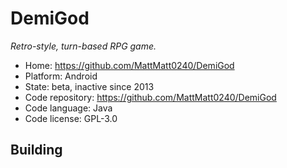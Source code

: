 # DemiGod

_Retro-style, turn-based RPG game._

- Home: https://github.com/MattMatt0240/DemiGod
- Platform: Android
- State: beta, inactive since 2013
- Code repository: https://github.com/MattMatt0240/DemiGod
- Code language: Java
- Code license: GPL-3.0

## Building

